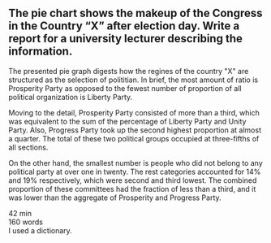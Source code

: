## The pie chart shows the makeup of the Congress in the Country “X” after election day. Write a report for a university lecturer describing the information.

The presented pie graph digests how the regines of the country "X" are structured as the selection of polititian.
In brief, the most amount of ratio is Prosperity Party as opposed to the fewest number of proportion of all political organization is Liberty Party.

Moving to the detail, Prosperity Party consisted of more than a third, which was equivalent to the sum of the percentage of Liberty Party and Unity Party.
Also, Progress Party took up the second highest proportion at almost a quarter.
The total of these two political groups occupied at three-fifths of all sections.

On the other hand, the smallest number is people who did not belong to any political party at over one in twenty.
The rest categories accounted for 14% and 19% respectively, which were second and third lowest.
The combined proportion of these committees had the fraction of less than a third, and it was lower than the aggregate of Prosperity and Progress Party.

42 min<br>
160 words<br>
I used a dictionary.
